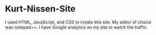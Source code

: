 # Kurt-Nissen-Site
I used HTML, JavaScript, and CSS to create this site. My editor of choice was notepad++. I have Google analytics on my site to watch the traffic.
